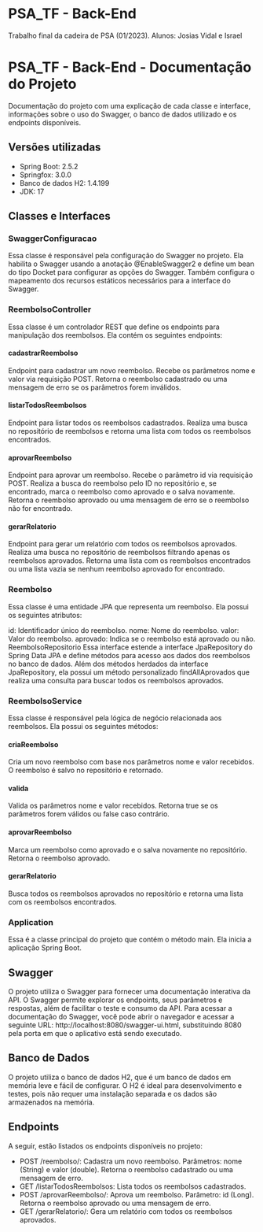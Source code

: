#  PSA_TF - Back-End

Trabalho final da cadeira de PSA (01/2023). Alunos: Josias Vidal e Israel

#  PSA_TF - Back-End - Documentação do Projeto
Documentação do projeto com uma explicação de cada classe e interface, informações sobre o uso do Swagger, o banco de dados utilizado e os endpoints disponíveis.

## Versões utilizadas
- Spring Boot: 2.5.2
- Springfox: 3.0.0
- Banco de dados H2: 1.4.199
- JDK: 17


## Classes e Interfaces

### SwaggerConfiguracao
Essa classe é responsável pela configuração do Swagger no projeto. Ela habilita o Swagger usando a anotação @EnableSwagger2 e define um bean do tipo Docket para configurar as opções do Swagger. Também configura o mapeamento dos recursos estáticos necessários para a interface do Swagger.

### ReembolsoController
Essa classe é um controlador REST que define os endpoints para manipulação dos reembolsos. Ela contém os seguintes endpoints:

#### cadastrarReembolso
Endpoint para cadastrar um novo reembolso. Recebe os parâmetros nome e valor via requisição POST. Retorna o reembolso cadastrado ou uma mensagem de erro se os parâmetros forem inválidos.

#### listarTodosReembolsos
Endpoint para listar todos os reembolsos cadastrados. Realiza uma busca no repositório de reembolsos e retorna uma lista com todos os reembolsos encontrados.

#### aprovarReembolso
Endpoint para aprovar um reembolso. Recebe o parâmetro id via requisição POST. Realiza a busca do reembolso pelo ID no repositório e, se encontrado, marca o reembolso como aprovado e o salva novamente. Retorna o reembolso aprovado ou uma mensagem de erro se o reembolso não for encontrado.

#### gerarRelatorio
Endpoint para gerar um relatório com todos os reembolsos aprovados. Realiza uma busca no repositório de reembolsos filtrando apenas os reembolsos aprovados. Retorna uma lista com os reembolsos encontrados ou uma lista vazia se nenhum reembolso aprovado for encontrado.

### Reembolso
Essa classe é uma entidade JPA que representa um reembolso. Ela possui os seguintes atributos:

id: Identificador único do reembolso.
nome: Nome do reembolso.
valor: Valor do reembolso.
aprovado: Indica se o reembolso está aprovado ou não.
ReembolsoRepositorio
Essa interface estende a interface JpaRepository do Spring Data JPA e define métodos para acesso aos dados dos reembolsos no banco de dados. Além dos métodos herdados da interface JpaRepository, ela possui um método personalizado findAllAprovados que realiza uma consulta para buscar todos os reembolsos aprovados.

### ReembolsoService
Essa classe é responsável pela lógica de negócio relacionada aos reembolsos. Ela possui os seguintes métodos:

#### criaReembolso
Cria um novo reembolso com base nos parâmetros nome e valor recebidos. O reembolso é salvo no repositório e retornado.

#### valida
Valida os parâmetros nome e valor recebidos. Retorna true se os parâmetros forem válidos ou false caso contrário.

#### aprovarReembolso
Marca um reembolso como aprovado e o salva novamente no repositório. Retorna o reembolso aprovado.

#### gerarRelatorio
Busca todos os reembolsos aprovados no repositório e retorna uma lista com os reembolsos encontrados.

### Application
Essa é a classe principal do projeto que contém o método main. Ela inicia a aplicação Spring Boot.

## Swagger
O projeto utiliza o Swagger para fornecer uma documentação interativa da API. O Swagger permite explorar os endpoints, seus parâmetros e respostas, além de facilitar o teste e consumo da API. 
Para acessar a documentação do Swagger, você pode abrir o navegador e acessar a seguinte URL: http://localhost:8080/swagger-ui.html, substituindo 8080 pela porta em que o aplicativo está sendo executado.

## Banco de Dados
O projeto utiliza o banco de dados H2, que é um banco de dados em memória leve e fácil de configurar. O H2 é ideal para desenvolvimento e testes, pois não requer uma instalação separada e os dados são armazenados na memória.

## Endpoints
A seguir, estão listados os endpoints disponíveis no projeto:

- POST /reembolso/: Cadastra um novo reembolso. Parâmetros: nome (String) e valor (double). Retorna o reembolso cadastrado ou uma mensagem de erro.
- GET /listarTodosReembolsos: Lista todos os reembolsos cadastrados.
- POST /aprovarReembolso/: Aprova um reembolso. Parâmetro: id (Long). Retorna o reembolso aprovado ou uma mensagem de erro.
- GET /gerarRelatorio/: Gera um relatório com todos os reembolsos aprovados.


